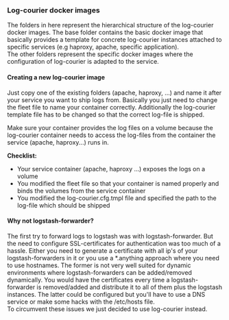 ### Log-courier docker images
The folders in here represent the hierarchical structure of the log-courier docker images. The base folder contains the basic docker image that basically provides a template for concrete log-courier instances attached to specific services (e.g haproxy, apache, specific application).  
The other folders represent the specific docker images where the configuration of log-courier is adapted to the service.

#### Creating a new log-courier image
Just copy one of the existing folders (apache, haproxy, ...) and name it after your service you want to ship logs from.
Basically you just need to change the fleet file to name your container correctly. Additionally the log-courier template file has to be changed so that the correct log-file is shipped.

Make sure your container provides the log files on a volume because the log-courier container needs to access the log-files from the container the service (apache, haproxy...) runs in.

__Checklist:__
- Your service container (apache, haproxy ...) exposes the logs on a volume
- You modified the fleet file so that your container is named properly and binds the volumes from the service container
- You modified the log-courier.cfg.tmpl file and specified the path to the log-file which should be shipped


#### Why not logstash-forwarder?
The first try to forward logs to logstash was with logstash-forwarder. But the need to configure SSL-certificates for authentication was too much of a hassle. Either you need to generate a certificate with all ip's of your logstash-forwarders in it or you use a *.anything approach where you need to use hostnames. The former is not very well suited for dynamic environments where logstash-forwarders can be added/removed dynamically. You would have the certificates every time a
logstash-forwarder is removed/added and distribute it to all of them plus the logstash instances. The latter could be configured but you'll have to use a DNS service or make some hacks with the /etc/hosts file.  
To circumvent these issues we just decided to use log-courier instead.

